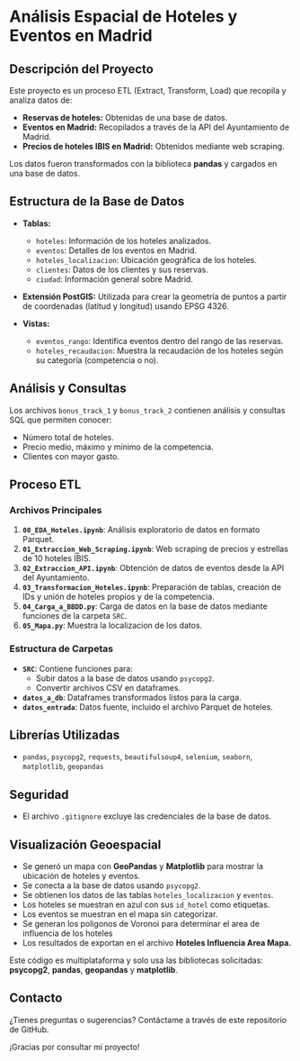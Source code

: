 # Análisis Espacial de Hoteles y Eventos en Madrid

## Descripción del Proyecto
Este proyecto es un proceso ETL (Extract, Transform, Load) que recopila y analiza datos de:
- **Reservas de hoteles:** Obtenidas de una base de datos.
- **Eventos en Madrid:** Recopilados a través de la API del Ayuntamiento de Madrid.
- **Precios de hoteles IBIS en Madrid:** Obtenidos mediante web scraping.

Los datos fueron transformados con la biblioteca **pandas** y cargados en una base de datos.

## Estructura de la Base de Datos
- **Tablas:**
  - `hoteles`: Información de los hoteles analizados.
  - `eventos`: Detalles de los eventos en Madrid.
  - `hoteles_localizacion`: Ubicación geográfica de los hoteles.
  - `clientes`: Datos de los clientes y sus reservas.
  - `ciudad`: Información general sobre Madrid.

- **Extensión PostGIS:** Utilizada para crear la geometría de puntos a partir de coordenadas (latitud y longitud) usando EPSG 4326.

- **Vistas:**
  - `eventos_rango`: Identifica eventos dentro del rango de las reservas.
  - `hoteles_recaudacion`: Muestra la recaudación de los hoteles según su categoría (competencia o no).

## Análisis y Consultas
Los archivos `bonus_track_1` y `bonus_track_2` contienen análisis y consultas SQL que permiten conocer:
- Número total de hoteles.
- Precio medio, máximo y mínimo de la competencia.
- Clientes con mayor gasto.

## Proceso ETL
### Archivos Principales
1. **`00_EDA_Hoteles.ipynb`**: Análisis exploratorio de datos en formato Parquet.
2. **`01_Extraccion_Web_Scraping.ipynb`**: Web scraping de precios y estrellas de 10 hoteles IBIS.
3. **`02_Extraccion_API.ipynb`**: Obtención de datos de eventos desde la API del Ayuntamiento.
4. **`03_Transformacion_Hoteles.ipynb`**: Preparación de tablas, creación de IDs y unión de hoteles propios y de la competencia.
5. **`04_Carga_a_BBDD.py`**: Carga de datos en la base de datos mediante funciones de la carpeta `SRC`.
6. **`05_Mapa.py`**: Muestra la localizacion de los datos.

### Estructura de Carpetas
- **`SRC`**: Contiene funciones para:
  - Subir datos a la base de datos usando `psycopg2`.
  - Convertir archivos CSV en dataframes.
- **`datos_a_db`**: Dataframes transformados listos para la carga.
- **`datos_entrada`**: Datos fuente, incluido el archivo Parquet de hoteles.

## Librerías Utilizadas
- `pandas`, `psycopg2`, `requests`, `beautifulsoup4`, `selenium`, `seaborn`, `matplotlib`, `geopandas`

## Seguridad
- El archivo `.gitignore` excluye las credenciales de la base de datos.

## Visualización Geoespacial
- Se generó un mapa con **GeoPandas** y **Matplotlib** para mostrar la ubicación de hoteles y eventos.
- Se conecta a la base de datos usando `psycopg2`.
- Se obtienen los datos de las tablas `hoteles_localizacion` y `eventos`.
- Los hoteles se muestran en azul con sus `id_hotel` como etiquetas.
- Los eventos se muestran en el mapa sin categorizar.
- Se generan los poligonos de Voronoi para determinar el area de influencia de los hoteles
- Los resultados de exportan en el archivo **Hoteles Influencia Area Mapa.**

Este código es multiplataforma y solo usa las bibliotecas solicitadas: **psycopg2**, **pandas**, **geopandas** y **matplotlib**.


## Contacto
¿Tienes preguntas o sugerencias? Contáctame a través de este repositorio de GitHub.

¡Gracias por consultar mi proyecto!

